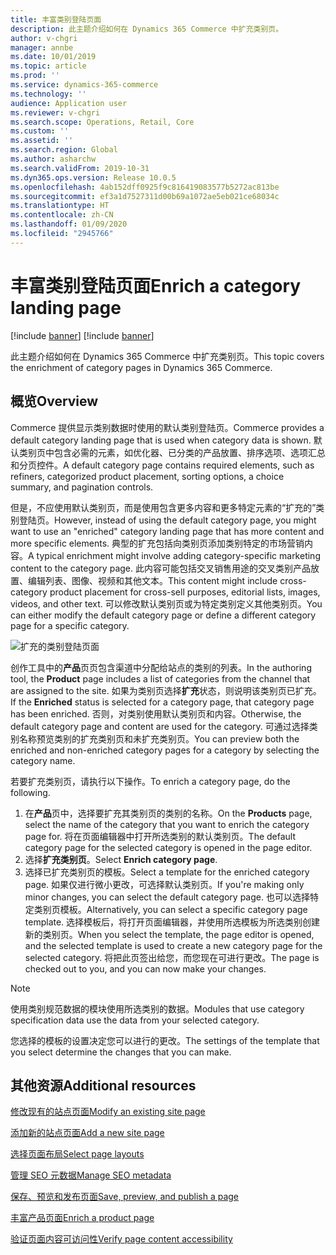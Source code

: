 ```yaml
---
title: 丰富类别登陆页面
description: 此主题介绍如何在 Dynamics 365 Commerce 中扩充类别页。
author: v-chgri
manager: annbe
ms.date: 10/01/2019
ms.topic: article
ms.prod: ''
ms.service: dynamics-365-commerce
ms.technology: ''
audience: Application user
ms.reviewer: v-chgri
ms.search.scope: Operations, Retail, Core
ms.custom: ''
ms.assetid: ''
ms.search.region: Global
ms.author: asharchw
ms.search.validFrom: 2019-10-31
ms.dyn365.ops.version: Release 10.0.5
ms.openlocfilehash: 4ab152dff0925f9c816419083577b5272ac813be
ms.sourcegitcommit: ef3a1d7527311d00b69a1072ae5eb021ce68034c
ms.translationtype: HT
ms.contentlocale: zh-CN
ms.lasthandoff: 01/09/2020
ms.locfileid: "2945766"
---
```

# <a name="enrich-a-category-landing-page"></a><span data-ttu-id="255d2-103">丰富类别登陆页面</span><span class="sxs-lookup"><span data-stu-id="255d2-103">Enrich a category landing page</span></span>

[!include [banner](includes/preview-banner.md)]
[!include [banner](includes/banner.md)]

<span data-ttu-id="255d2-104">此主题介绍如何在 Dynamics 365 Commerce 中扩充类别页。</span><span class="sxs-lookup"><span data-stu-id="255d2-104">This topic covers the enrichment of category pages in Dynamics 365 Commerce.</span></span>

## <a name="overview"></a><span data-ttu-id="255d2-105">概览</span><span class="sxs-lookup"><span data-stu-id="255d2-105">Overview</span></span>

<span data-ttu-id="255d2-106">Commerce 提供显示类别数据时使用的默认类别登陆页。</span><span class="sxs-lookup"><span data-stu-id="255d2-106">Commerce provides a default category landing page that is used when category data is shown.</span></span> <span data-ttu-id="255d2-107">默认类别页中包含必需的元素，如优化器、已分类的产品放置、排序选项、选项汇总和分页控件。</span><span class="sxs-lookup"><span data-stu-id="255d2-107">A default category page contains required elements, such as refiners, categorized product placement, sorting options, a choice summary, and pagination controls.</span></span> 

<span data-ttu-id="255d2-108">但是，不应使用默认类别页，而是使用包含更多内容和更多特定元素的“扩充的”类别登陆页。</span><span class="sxs-lookup"><span data-stu-id="255d2-108">However, instead of using the default category page, you might want to use an "enriched" category landing page that has more content and more specific elements.</span></span> <span data-ttu-id="255d2-109">典型的扩充包括向类别页添加类别特定的市场营销内容。</span><span class="sxs-lookup"><span data-stu-id="255d2-109">A typical enrichment might involve adding category-specific marketing content to the category page.</span></span> <span data-ttu-id="255d2-110">此内容可能包括交叉销售用途的交叉类别产品放置、编辑列表、图像、视频和其他文本。</span><span class="sxs-lookup"><span data-stu-id="255d2-110">This content might include cross-category product placement for cross-sell purposes, editorial lists, images, videos, and other text.</span></span> <span data-ttu-id="255d2-111">可以修改默认类别页或为特定类别定义其他类别页。</span><span class="sxs-lookup"><span data-stu-id="255d2-111">You can either modify the default category page or define a different category page for a specific category.</span></span>

![扩充的类别登陆页面](./media/CategoryLandingPages.png)

<span data-ttu-id="255d2-113">创作工具中的**产品**页页包含渠道中分配给站点的类别的列表。</span><span class="sxs-lookup"><span data-stu-id="255d2-113">In the authoring tool, the **Product** page includes a list of categories from the channel that are assigned to the site.</span></span> <span data-ttu-id="255d2-114">如果为类别页选择**扩充**状态，则说明该类别页已扩充。</span><span class="sxs-lookup"><span data-stu-id="255d2-114">If the **Enriched** status is selected for a category page, that category page has been enriched.</span></span> <span data-ttu-id="255d2-115">否则，对类别使用默认类别页和内容。</span><span class="sxs-lookup"><span data-stu-id="255d2-115">Otherwise, the default category page and content are used for the category.</span></span> <span data-ttu-id="255d2-116">可通过选择类别名称预览类别的扩充类别页和未扩充类别页。</span><span class="sxs-lookup"><span data-stu-id="255d2-116">You can preview both the enriched and non-enriched category pages for a category by selecting the category name.</span></span>

<span data-ttu-id="255d2-117">若要扩充类别页，请执行以下操作。</span><span class="sxs-lookup"><span data-stu-id="255d2-117">To enrich a category page, do the following.</span></span>

1. <span data-ttu-id="255d2-118">在**产品**页中，选择要扩充其类别页的类别的名称。</span><span class="sxs-lookup"><span data-stu-id="255d2-118">On the **Products** page, select the name of the category that you want to enrich the category page for.</span></span> <span data-ttu-id="255d2-119">将在页面编辑器中打开所选类别的默认类别页。</span><span class="sxs-lookup"><span data-stu-id="255d2-119">The default category page for the selected category is opened in the page editor.</span></span>
2. <span data-ttu-id="255d2-120">选择**扩充类别页**。</span><span class="sxs-lookup"><span data-stu-id="255d2-120">Select **Enrich category page**.</span></span>
3. <span data-ttu-id="255d2-121">选择已扩充类别页的模板。</span><span class="sxs-lookup"><span data-stu-id="255d2-121">Select a template for the enriched category page.</span></span> <span data-ttu-id="255d2-122">如果仅进行微小更改，可选择默认类别页。</span><span class="sxs-lookup"><span data-stu-id="255d2-122">If you're making only minor changes, you can select the default category page.</span></span> <span data-ttu-id="255d2-123">也可以选择特定类别页模板。</span><span class="sxs-lookup"><span data-stu-id="255d2-123">Alternatively, you can select a specific category page template.</span></span> <span data-ttu-id="255d2-124">选择模板后，将打开页面编辑器，并使用所选模板为所选类别创建新的类别页。</span><span class="sxs-lookup"><span data-stu-id="255d2-124">When you select the template, the page editor is opened, and the selected template is used to create a new category page for the selected category.</span></span> <span data-ttu-id="255d2-125">将把此页签出给您，而您现在可进行更改。</span><span class="sxs-lookup"><span data-stu-id="255d2-125">The page is checked out to you, and you can now make your changes.</span></span>

> [!NOTE]
> <span data-ttu-id="255d2-126">使用类别规范数据的模块使用所选类别的数据。</span><span class="sxs-lookup"><span data-stu-id="255d2-126">Modules that use category specification data use the data from your selected category.</span></span>
>
> <span data-ttu-id="255d2-127">您选择的模板的设置决定您可以进行的更改。</span><span class="sxs-lookup"><span data-stu-id="255d2-127">The settings of the template that you select determine the changes that you can make.</span></span>

## <a name="additional-resources"></a><span data-ttu-id="255d2-128">其他资源</span><span class="sxs-lookup"><span data-stu-id="255d2-128">Additional resources</span></span>

[<span data-ttu-id="255d2-129">修改现有的站点页面</span><span class="sxs-lookup"><span data-stu-id="255d2-129">Modify an existing site page</span></span>](modify-existing-page.md)

[<span data-ttu-id="255d2-130">添加新的站点页面</span><span class="sxs-lookup"><span data-stu-id="255d2-130">Add a new site page</span></span>](add-new-page.md)

[<span data-ttu-id="255d2-131">选择页面布局</span><span class="sxs-lookup"><span data-stu-id="255d2-131">Select page layouts</span></span>](select-page-layouts.md)

[<span data-ttu-id="255d2-132">管理 SEO 元数据</span><span class="sxs-lookup"><span data-stu-id="255d2-132">Manage SEO metadata</span></span>](manage-seo-metadata.md)

[<span data-ttu-id="255d2-133">保存、预览和发布页面</span><span class="sxs-lookup"><span data-stu-id="255d2-133">Save, preview, and publish a page</span></span>](save-preview-publish-page.md)

[<span data-ttu-id="255d2-134">丰富产品页面</span><span class="sxs-lookup"><span data-stu-id="255d2-134">Enrich a product page</span></span>](enrich-product-page.md)

[<span data-ttu-id="255d2-135">验证页面内容可访问性</span><span class="sxs-lookup"><span data-stu-id="255d2-135">Verify page content accessibility</span></span>](verify-accessibility.md)
